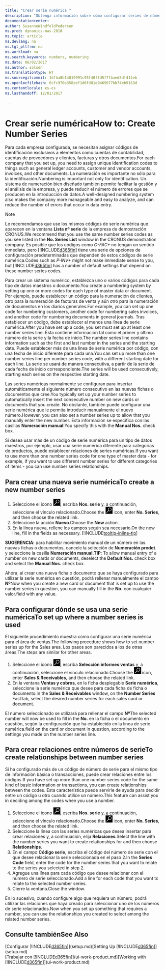 ```yaml
---
title: "Crear serie numérica "
description: "Obtenga información sobre cómo configurar series de números que asignan códigos de identificador único a las cuentas y los documentos en Dynamics NAV."
documentationcenter: 
author: SusanneWindfeldPedersen
ms.prod: dynamics-nav-2018
ms.topic: article
ms.devlang: na
ms.tgt_pltfrm: na
ms.workload: na
ms.search.keywords: numbers, numbering
ms.date: 06/02/2017
ms.author: solsen
ms.translationtype: HT
ms.sourcegitcommit: 1dfba8b14019991c95f40ffd5f7fbaed5df414eb
ms.openlocfilehash: 6cfc970a358eef1d6fd81e9469677bb74eb9163d
ms.contentlocale: es-es
ms.lasthandoff: 12/01/2017

---
```

# <a name="how-to-create-number-series"></a><span data-ttu-id="a5cff-103">Crear serie numérica</span><span class="sxs-lookup"><span data-stu-id="a5cff-103">How to: Create Number Series</span></span>
<span data-ttu-id="a5cff-104">Para cada empresa configurada, se necesitan asignar códigos de identificación exclusivos a elementos como cuentas de contabilidad, cuentas de proveedores y clientes, facturas y otros documentos.</span><span class="sxs-lookup"><span data-stu-id="a5cff-104">For each company that you set up, you need to assign unique identification codes to things such as general ledger accounts, customer and vendor accounts, invoices, and other documents.</span></span> <span data-ttu-id="a5cff-105">La numeración es importante no sólo para la identificación.</span><span class="sxs-lookup"><span data-stu-id="a5cff-105">Numbering is important not only for identification.</span></span> <span data-ttu-id="a5cff-106">Un sistema de numeración bien diseñado también permite facilitar la gestión y el análisis de la empresa, y puede reducir el número de errores que se producen en la introducción de datos.</span><span class="sxs-lookup"><span data-stu-id="a5cff-106">A well-designed numbering system also makes the company more manageable and easy to analyze, and can reduce the number of errors that occur in data entry.</span></span>

> [!NOTE]  
>   <span data-ttu-id="a5cff-107">Le recomendamos que use los mismos códigos de serie numérica que aparecen en la ventana **Lista nº serie** de la empresa de demostración CRONUS.</span><span class="sxs-lookup"><span data-stu-id="a5cff-107">We recommend that you use the same number series codes as you see listed in the **No. Series List** window in the CRONUS demonstration company.</span></span> <span data-ttu-id="a5cff-108">Es posible que los códigos como *C-FAC+* no tengan un sentido inmediato, pero [!INCLUDE[d365fin](includes/d365fin_md.md)] tiene una serie de opciones de configuración predeterminadas que dependen de estos códigos de serie numérica.</span><span class="sxs-lookup"><span data-stu-id="a5cff-108">Codes such as *P-INV+* might not make immediate sense to you, but [!INCLUDE[d365fin](includes/d365fin_md.md)] has a number of default settings that depend on these number series codes.</span></span>

<span data-ttu-id="a5cff-109">Para crear un sistema numérico, establezca uno o varios códigos para cada tipo de datos maestros o documento.</span><span class="sxs-lookup"><span data-stu-id="a5cff-109">You create a numbering system by setting up one or more codes for each type of master data or document.</span></span> <span data-ttu-id="a5cff-110">Por ejemplo, puede establecer un código para la numeración de clientes, otro para la numeración de facturas de venta y aún otro para la numeración de documentos en los diarios generales.</span><span class="sxs-lookup"><span data-stu-id="a5cff-110">For example, you can set up one code for numbering customers, another code for numbering sales invoices, and another code for numbering documents in general journals.</span></span> <span data-ttu-id="a5cff-111">Tras establecer un código, debe establecer al menos una línea de serie numérica.</span><span class="sxs-lookup"><span data-stu-id="a5cff-111">After you have set up a code, you set must set up at least one number series line.</span></span> <span data-ttu-id="a5cff-112">Ésta contiene información tal como el primer y último número de la serie y la fecha de inicio.</span><span class="sxs-lookup"><span data-stu-id="a5cff-112">The number series line contains information such as the first and last number in the series and the starting date.</span></span> <span data-ttu-id="a5cff-113">Puede establecer más de una línea de serie numérica por código, con una fecha de inicio diferente para cada una.</span><span class="sxs-lookup"><span data-stu-id="a5cff-113">You can set up more than one number series line per number series code, with a different starting date for each line.</span></span> <span data-ttu-id="a5cff-114">La serie se usará de manera consecutiva, a partir de la serie de cada fecha de inicio correspondiente.</span><span class="sxs-lookup"><span data-stu-id="a5cff-114">The series will be used consecutively, starting each series on the respective starting date.</span></span>

<span data-ttu-id="a5cff-115">Las series numéricas normalmente se configuran para insertar automáticamente el siguiente número consecutivo en las nuevas fichas o documentos que cree.</span><span class="sxs-lookup"><span data-stu-id="a5cff-115">You typically set up your number series to automatically insert the next consecutive number on new cards or documents that you create.</span></span> <span data-ttu-id="a5cff-116">No obstante, también puede configurar una serie numérica que le permita introducir manualmente el nuevo número.</span><span class="sxs-lookup"><span data-stu-id="a5cff-116">However, you can also set a number series up to allow that you manually enter the new number.</span></span> <span data-ttu-id="a5cff-117">Esta información se especifica con las casillas **Numeración manual**.</span><span class="sxs-lookup"><span data-stu-id="a5cff-117">You specify this with the **Manual Nos.** check box.</span></span>

<span data-ttu-id="a5cff-118">Si desea usar más de un código de serie numérica para un tipo de datos maestros, por ejemplo, usar una serie numérica diferente para categorías de productos, puede establecer relaciones de series numéricas.</span><span class="sxs-lookup"><span data-stu-id="a5cff-118">If you want to use more than one number series code for one type of master data - for example, if you want to use different number series for different categories of items - you can use number series relationships.</span></span>

## <a name="to-create-a-new-number-series"></a><span data-ttu-id="a5cff-119">Para crear una nueva serie numérica</span><span class="sxs-lookup"><span data-stu-id="a5cff-119">To create a new number series</span></span>
1. <span data-ttu-id="a5cff-120">Seleccione el icono ![Buscar página o informe](media/ui-search/search_small.png "icono Buscar página o informe"), escriba **Nos. serie** y, a continuación, seleccione el vínculo relacionado.</span><span class="sxs-lookup"><span data-stu-id="a5cff-120">Choose the ![Search for Page or Report](media/ui-search/search_small.png "Search for Page or Report icon") icon, enter **No. Series**, and then choose the related link.</span></span>
2. <span data-ttu-id="a5cff-121">Seleccione la acción **Nuevo**.</span><span class="sxs-lookup"><span data-stu-id="a5cff-121">Choose the **New** action.</span></span>
3. <span data-ttu-id="a5cff-122">En la línea nueva, rellene los campos según sea necesario.</span><span class="sxs-lookup"><span data-stu-id="a5cff-122">On the new line, fill in the fields as necessary.</span></span> [!INCLUDE[tooltip-inline-tip](includes/tooltip-inline-tip_md.md)]

<span data-ttu-id="a5cff-123">**SUGERENCIA**: para habilitar movimiento manual de un número en las nuevas fichas o documentos, cancele la selección de **Numeración predet.** y seleccione la casilla **Numeración manual**.</span><span class="sxs-lookup"><span data-stu-id="a5cff-123">**TIP**: To allow manual entry of a number on new cards or documents, deselect the **Default Nos.** check box and select the **Manual Nos.** check box.</span></span>

<span data-ttu-id="a5cff-124">Ahora, al crear una nueva ficha o documento que se haya configurado para utilizar la serie numérica en cuestión, podrá rellenar manualmente el campo **Nº**</span><span class="sxs-lookup"><span data-stu-id="a5cff-124">Now when you create a new card or document that is set up to use the number series in question, you can manually fill in the **No.**</span></span> <span data-ttu-id="a5cff-125">con cualquier valor.</span><span class="sxs-lookup"><span data-stu-id="a5cff-125">field with any value.</span></span>  

## <a name="to-set-up-where-a-number-series-is-used"></a><span data-ttu-id="a5cff-126">Para configurar dónde se usa una serie numérica</span><span class="sxs-lookup"><span data-stu-id="a5cff-126">To set up where a number series is used</span></span>
<span data-ttu-id="a5cff-127">El siguiente procedimiento muestra cómo configurar una serie numérica para el área de ventas.</span><span class="sxs-lookup"><span data-stu-id="a5cff-127">The following procedure shows how to set number series up for the Sales area.</span></span> <span data-ttu-id="a5cff-128">Los pasos son parecidos a los de otras áreas.</span><span class="sxs-lookup"><span data-stu-id="a5cff-128">The steps are similar for other areas.</span></span>
1. <span data-ttu-id="a5cff-129">Seleccione el icono ![Buscar página o informe](media/ui-search/search_small.png "icono Buscar página o informe"), escriba **Selección informes ventas** y, a continuación, seleccione el vínculo relacionado.</span><span class="sxs-lookup"><span data-stu-id="a5cff-129">Choose the ![Search for Page or Report](media/ui-search/search_small.png "Search for Page or Report icon") icon, enter **Sales & Receivables**, and then choose the related link.</span></span>
2. <span data-ttu-id="a5cff-130">En la ventana **Ventas y cobros**, en la ficha desplegable **Serie numérica**, seleccione la serie numérica que desee para cada ficha de ficha o documento.</span><span class="sxs-lookup"><span data-stu-id="a5cff-130">In the **Sales & Receivables** window, on the **Number Series** FastTab, select the desired number series for each sales card or document.</span></span>

<span data-ttu-id="a5cff-131">El número seleccionado se utilizará para rellenar el campo **Nº**</span><span class="sxs-lookup"><span data-stu-id="a5cff-131">The selected number will now be used to fill in the **No.**</span></span> <span data-ttu-id="a5cff-132">en la ficha o el documento en cuestión, según la configuración que ha establecido en la línea de serie numérica.</span><span class="sxs-lookup"><span data-stu-id="a5cff-132">field on the card or document in question, according to the settings you made on the number series line.</span></span>

## <a name="to-create-relationships-between-number-series"></a><span data-ttu-id="a5cff-133">Para crear relaciones entre números de serie</span><span class="sxs-lookup"><span data-stu-id="a5cff-133">To create relationships between number series</span></span>
<span data-ttu-id="a5cff-134">Si ha configurado más de un código de número de serie para el mismo tipo de información básica o transacciones, puede crear relaciones entre los códigos.</span><span class="sxs-lookup"><span data-stu-id="a5cff-134">If you have set up more than one number series code for the same kind of basic information or transactions, you can create relationships between the codes.</span></span> <span data-ttu-id="a5cff-135">Esta característica puede servirle de ayuda para decidir entre un código u otro cuando utilice un número.</span><span class="sxs-lookup"><span data-stu-id="a5cff-135">This feature can assist you in deciding among the codes when you use a number.</span></span>

1. <span data-ttu-id="a5cff-136">Seleccione el icono ![Buscar página o informe](media/ui-search/search_small.png "icono Buscar página o informe"), escriba **Nos. serie** y, a continuación, seleccione el vínculo relacionado.</span><span class="sxs-lookup"><span data-stu-id="a5cff-136">Choose the ![Search for Page or Report](media/ui-search/search_small.png "Search for Page or Report icon") icon, enter **No. Series**, and then choose the related link.</span></span>
2. <span data-ttu-id="a5cff-137">Seleccione la línea con las series numéricas que desea insertar para crear relaciones y, a continuación, elija **Relaciones**.</span><span class="sxs-lookup"><span data-stu-id="a5cff-137">Select the line with the number series you want to create relationships for and then choose **Relationships**.</span></span>
3. <span data-ttu-id="a5cff-138">En el campo **Código serie**, escriba el código del número de serie con el que desee relacionar la serie seleccionada en el paso 2.</span><span class="sxs-lookup"><span data-stu-id="a5cff-138">In the **Series Code** field, enter the code for the number series that you want to relate to the series you selected in step 2.</span></span>
4. <span data-ttu-id="a5cff-139">Agregue una línea para cada código que desee relacionar con el número de serie seleccionado.</span><span class="sxs-lookup"><span data-stu-id="a5cff-139">Add a line for each code that you want to relate to the selected number series.</span></span>
5. <span data-ttu-id="a5cff-140">Cierre la ventana.</span><span class="sxs-lookup"><span data-stu-id="a5cff-140">Close the window.</span></span>

<span data-ttu-id="a5cff-141">En lo sucesivo, cuando configure algo que requiera un número, podrá utilizar las relaciones que haya creado para seleccionar uno de los números de serie relacionados.</span><span class="sxs-lookup"><span data-stu-id="a5cff-141">Now when you set up something that requires a number, you can use the relationships you created to select among the related number series.</span></span>

## <a name="see-also"></a><span data-ttu-id="a5cff-142">Consulte también</span><span class="sxs-lookup"><span data-stu-id="a5cff-142">See Also</span></span>
<span data-ttu-id="a5cff-143">[Configurar [!INCLUDE[d365fin](includes/d365fin_md.md)]](setup.md)</span><span class="sxs-lookup"><span data-stu-id="a5cff-143">[Setting Up [!INCLUDE[d365fin](includes/d365fin_md.md)]](setup.md)</span></span>  
<span data-ttu-id="a5cff-144">[Trabajar con [!INCLUDE[d365fin](includes/d365fin_md.md)]](ui-work-product.md)</span><span class="sxs-lookup"><span data-stu-id="a5cff-144">[Working with [!INCLUDE[d365fin](includes/d365fin_md.md)]](ui-work-product.md)</span></span>  

